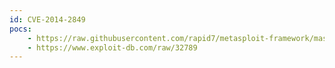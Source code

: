 ```yaml
---
id: CVE-2014-2849
pocs:
    - https://raw.githubusercontent.com/rapid7/metasploit-framework/master/modules/exploits/linux/http/sophos_wpa_iface_exec.rb
    - https://www.exploit-db.com/raw/32789
---
```

